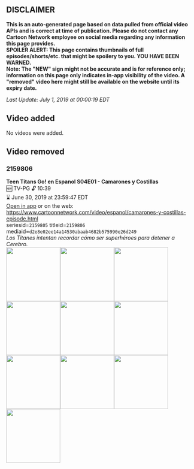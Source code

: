 ## DISCLAIMER
**This is an auto-generated page based on data pulled from official video APIs and is correct at time of publication. Please do not contact any Cartoon Network employee on social media regarding any information this page provides.**  
**SPOILER ALERT: This page contains thumbnails of full episodes/shorts/etc. that might be spoilery to you. YOU HAVE BEEN WARNED.**  
**Note: The "NEW" sign might not be accurate and is for reference only; information on this page only indicates in-app visibility of the video. A "removed" video here might still be available on the website until its expiry date.**  

_Last Update: July 1, 2019 at 00:00:19 EDT_
## Video added
No videos were added.
## Video removed
### 2159806
**Teen Titans Go! en Espanol S04E01 - Camarones y Costillas**  
🆕 TV-PG 🔓 10:39  
⌛ June 30, 2019 at 23:59:47 EDT  
[Open in app](https://tinyurl.com/y7ezl3fd) or on the web: https://www.cartoonnetwork.com/video/espanol/camarones-y-costillas-episode.html  
seriesid=`2159805` titleid=`2159806` mediaid=`d2e8e02ee14a14530abaab4682b575990e26d249`  
_Los Titanes intentan recordar cómo ser superhéroes para detener a Cerebro._  
<a href="https://s3.amazonaws.com/cartoonorchestrator/2159806_001_1280x720.jpg"><img src="https://s3.amazonaws.com/cartoonorchestrator/2159806_001_640x360.jpg" height="144px" /></a><a href="https://s3.amazonaws.com/cartoonorchestrator/2159806_002_1280x720.jpg"><img src="https://s3.amazonaws.com/cartoonorchestrator/2159806_002_640x360.jpg" height="144px" /></a><a href="https://s3.amazonaws.com/cartoonorchestrator/2159806_003_1280x720.jpg"><img src="https://s3.amazonaws.com/cartoonorchestrator/2159806_003_640x360.jpg" height="144px" /></a><a href="https://s3.amazonaws.com/cartoonorchestrator/2159806_004_1280x720.jpg"><img src="https://s3.amazonaws.com/cartoonorchestrator/2159806_004_640x360.jpg" height="144px" /></a><a href="https://s3.amazonaws.com/cartoonorchestrator/2159806_005_1280x720.jpg"><img src="https://s3.amazonaws.com/cartoonorchestrator/2159806_005_640x360.jpg" height="144px" /></a><a href="https://s3.amazonaws.com/cartoonorchestrator/2159806_006_1280x720.jpg"><img src="https://s3.amazonaws.com/cartoonorchestrator/2159806_006_640x360.jpg" height="144px" /></a><a href="https://s3.amazonaws.com/cartoonorchestrator/2159806_007_1280x720.jpg"><img src="https://s3.amazonaws.com/cartoonorchestrator/2159806_007_640x360.jpg" height="144px" /></a><a href="https://s3.amazonaws.com/cartoonorchestrator/2159806_008_1280x720.jpg"><img src="https://s3.amazonaws.com/cartoonorchestrator/2159806_008_640x360.jpg" height="144px" /></a><a href="https://s3.amazonaws.com/cartoonorchestrator/2159806_009_1280x720.jpg"><img src="https://s3.amazonaws.com/cartoonorchestrator/2159806_009_640x360.jpg" height="144px" /></a><a href="https://s3.amazonaws.com/cartoonorchestrator/2159806_010_1280x720.jpg"><img src="https://s3.amazonaws.com/cartoonorchestrator/2159806_010_640x360.jpg" height="144px" /></a>
